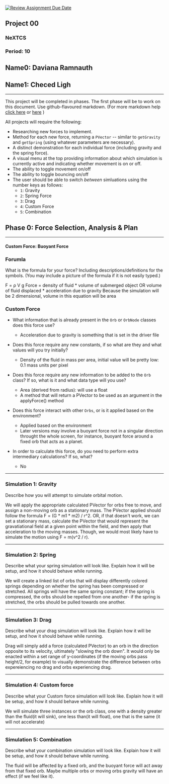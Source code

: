 [![Review Assignment Due Date](https://classroom.github.com/assets/deadline-readme-button-22041afd0340ce965d47ae6ef1cefeee28c7c493a6346c4f15d667ab976d596c.svg)](https://classroom.github.com/a/gbHItYk9)
## Project 00
### NeXTCS
### Period: 10
## Name0: Daviana Ramnauth
## Name1: Checed Ligh
---

This project will be completed in phases. The first phase will be to work on this document. Use github-flavoured markdown. (For more markdown help [click here](https://github.com/adam-p/markdown-here/wiki/Markdown-Cheatsheet) or [here](https://docs.github.com/en/get-started/writing-on-github/getting-started-with-writing-and-formatting-on-github/basic-writing-and-formatting-syntax) )

All projects will require the following:
- Researching new forces to implement.
- Method for each new force, returning a `PVector`  -- similar to `getGravity` and `getSpring` (using whatever parameters are necessary).
- A distinct demonstration for each individual force (including gravity and the spring force).
- A visual menu at the top providing information about which simulation is currently active and indicating whether movement is on or off.
- The ability to toggle movement on/off
- The ability to toggle bouncing on/off
- The user should be able to switch _between_ simluations using the number keys as follows:
  - `1`: Gravity
  - `2`: Spring Force
  - `3`: Drag
  - `4`: Custom Force
  - `5`: Combination


## Phase 0: Force Selection, Analysis & Plan
---------- 

#### Custom Force: Buoyant Force 

### Forumla
What is the formula for your force? Including descriptions/definitions for the symbols. (You may include a picture of the formula if it is not easily typed.)

F = ρ V g
Force = density of fluid * volume of submerged object OR volume of fluid displaced * acceleration due to gravity
Because the simulation will be 2 dimensional, volume in this equation will be area

### Custom Force
- What information that is already present in the `Orb` or `OrbNode` classes does this force use?
  - Acceleration due to gravity is something that is set in the driver file

- Does this force require any new constants, if so what are they and what values will you try initially?
  - Density of the fluid in mass per area, initial value will be pretty low: 0.1 mass units per pixel

- Does this force require any new information to be added to the `Orb` class? If so, what is it and what data type will you use?
  - Area (derived from radius): will use a float
  - A method that will return a PVector to be used as an argument in the applyForce() method

- Does this force interact with other `Orbs`, or is it applied based on the environment?
  - Applied based on the environment
  - Later versions may involve a buoyant force not in a singular direction throught the whole screen, for instance, buoyant force around a fixed orb that acts as a planet.

- In order to calculate this force, do you need to perform extra intermediary calculations? If so, what?
  - No

--- 

### Simulation 1: Gravity
Describe how you will attempt to simulate orbital motion.

We will apply the appropriate calculated PVector for orbs free to move, and assign a non-moving orb as a stationary mass. The PVector applied should follow the formula F = (G * m1 * m2) / r^2. OR, if that doesn't work, we can set a stationary mass, calculate the PVector that would represent the gravatiational field at a given point within the field, and then apply that acceleration to the moving masses. Though, we would most likely have to simulate the motion using F = m(v^2 / r).


--- 

### Simulation 2: Spring
Describe what your spring simulation will look like. Explain how it will be setup, and how it should behave while running.

We will create a linked list of orbs that will display differently colored springs depending on whether the spring has been compressed or stretched. All springs will have the same spring constant; if the spring is compressed, the orbs should be repelled from one another- if the spring is stretched, the orbs should be pulled towards one another. 

--- 

### Simulation 3: Drag
Describe what your drag simulation will look like. Explain how it will be setup, and how it should behave while running.

Drag will simply add a force (calculated PVector) to an orb in the direction opposite to its velocity, ultimately "slowing the orb down". It would only be enacted within a set range of y-coordinates (if the moving orbs pass height/2, for example) to visually demonstrate the difference between orbs expereiencing no drag and orbs experiencing drag. 

--- 

### Simulation 4: Custom force
Describe what your Custom force simulation will look like. Explain how it will be setup, and how it should behave while running.

We will simulate three instances or the orb class, one with a density greater than the fluid(it will sink), one less than(it will float), one that is the same (it will not accelerate)

--- 

### Simulation 5: Combination
Describe what your combination simulation will look like. Explain how it will be setup, and how it should behave while running.

The fluid will be affected by a fixed orb, and the buoyant force will act away from that fixed orb.
Maybe multiple orbs or moving orbs gravity will have an effect (if we feel like it).

